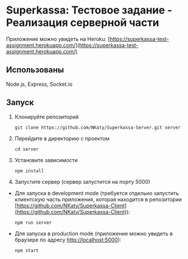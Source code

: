 # Superkassa: Тестовое задание - Реализация серверной части

Приложение можно увидеть на Heroku: [https://superkassa-test-assignment.herokuapp.com/](https://superkassa-test-assignment.herokuapp.com/)

## Использованы

Node.js, Express, Socket.io

## Запуск

1. Клонируйте репозиторий

    ```git clone https://github.com/NKaty/Superkassa-Server.git server```
2. Перейдите в директорию с проектом

    ```cd server```
3. Установите зависимости

    ```npm install```
4. Запустите сервер (сервер запустится на порту 5000)

  - Для запуска в development mode (требуется отдельно запустить клиентскую часть приложения, которая находится в репозитории [https://github.com/NKaty/Superkassa-Client](https://github.com/NKaty/Superkassa-Client)):

    ```npm run server```

  - Для запуска в production mode (приложение можно увидеть в браузере по адресу [http://localhost:5000](http://localhost:5000)):

    ```npm start```  